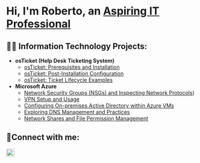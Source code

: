 <h1>Hi, I'm Roberto, an <a href="(https://www.linkedin.com/in/roberto-a-b2b14a341/)/">Aspiring IT Professional</a></h1>

<h2>👨‍💻 Information Technology Projects: </h2>

- <b>osTicket (Help Desk Ticketing System)</b>
  - [osTicket: Prerequisites and Installation](https://github.com/RobAlvIT/osticket-prereqs)
  - [osTicket: Post-Installation Configuration](https://github.com/RobAlvIT/post-install-config/tree/main)
  - [osTicket: Ticket Lifecycle Examples](https://github.com/RobAlvIT/ticket-lifecycle)
- <b>Microsoft Azure</b>
  - [Network Security Groups (NSGs) and Inspecting Network Protocols](https://github.com/RobAlvIT/azure-network-protocols))
  - [VPN Setup and Usage](https://github.com/RobAlvIT/vpn-lab/tree/main)
  - [Configuring On-premises Active Directory within Azure VMs](https://github.com/RobAlvIT/configure-ad)
  - [Exploring DNS Management and Practices](https://github.com/perryp82/dns-lab)
  - [Network Shares and File Permission Management](https://github.com/perryp82/network-file-share-lab)

<h2>🤳Connect with me:</h2>

[<img align="left" alt="Perry | LinkedIn" width="22px" src="https://cdn.jsdelivr.net/npm/simple-icons@v3/icons/linkedin.svg" />][linkedin]

[linkedin]: [https://www.linkedin.com/in/roberto-a-b2b14a341]
